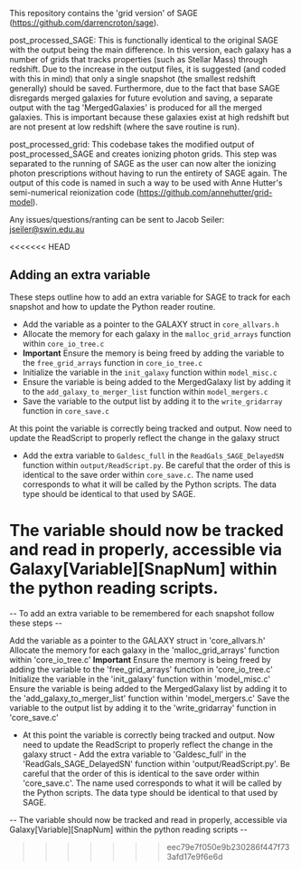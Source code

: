 This repository contains the 'grid version' of SAGE (https://github.com/darrencroton/sage). 

post_processed_SAGE: This is functionally identical to the original SAGE with the output being the main difference.  In this version, each galaxy has a number of grids that tracks properties (such as Stellar Mass) through redshift.  Due to the increase in the output files, it is suggested (and coded with this in mind) that only a single snapshot (the smallest redshift generally) should be saved. Furthermore, due to the fact that base SAGE disregards merged galaxies for future evolution and saving, a separate output with the tag 'MergedGalaxies' is produced for all the merged galaxies. This is important because these galaxies exist at high redshift but are not present at low redshift (where the save routine is run).

post_processed_grid: This codebase takes the modified output of post_processed_SAGE and creates ionizing photon grids. This step was separated to the running of SAGE as the user can now alter the ionizing photon prescriptions without having to run the entirety of SAGE again.  The output of this code is named in such a way to be used with Anne Hutter's semi-numerical reionization code (https://github.com/annehutter/grid-model).

Any issues/questions/ranting can be sent to Jacob Seiler: jseiler@swin.edu.au 

<<<<<<< HEAD
## Adding an extra variable

These steps outline how to add an extra variable for SAGE to track for each snapshot and how to update the Python reader routine.

* Add the variable as a pointer to the GALAXY struct in `core_allvars.h`
* Allocate the memory for each galaxy in the `malloc_grid_arrays` function within `core_io_tree.c`
* **Important** Ensure the memory is being freed by adding the variable to the `free_grid_arrays` function in `core_io_tree.c`
* Initialize the variable in the `init_galaxy` function within `model_misc.c`
* Ensure the variable is being added to the MergedGalaxy list by adding it to the `add_galaxy_to_merger_list` function within `model_mergers.c`
* Save the variable to the output list by adding it to the `write_gridarray` function in `core_save.c`

At this point the variable is correctly being tracked and output.  Now need to update the ReadScript to properly reflect the change in the galaxy struct

* Add the extra variable to `Galdesc_full` in the `ReadGals_SAGE_DelayedSN` function within `output/ReadScript.py`. Be careful that the order of this is identical to the save order within `core_save.c`. The name used corresponds to what it will be called by the Python scripts. The data type should be identical to that used by SAGE.

The variable should now be tracked and read in properly, accessible via Galaxy[Variable][SnapNum] within the python reading scripts. 
=======
-- To add an extra variable to be remembered for each snapshot follow these steps -- 

Add the variable as a pointer to the GALAXY struct in 'core_allvars.h'
Allocate the memory for each galaxy in the 'malloc_grid_arrays' function within 'core_io_tree.c'
**Important** Ensure the memory is being freed by adding the variable to the 'free_grid_arrays' function in 'core_io_tree.c'
Initialize the variable in the 'init_galaxy' function within 'model_misc.c'
Ensure the variable is being added to the MergedGalaxy list by adding it to the 'add_galaxy_to_merger_list' function within 'model_mergers.c'
Save the variable to the output list by adding it to the 'write_gridarray' function in 'core_save.c'

- At this point the variable is correctly being tracked and output.  Now need to update the ReadScript to properly reflect the change in the galaxy struct - 
Add the extra variable to 'Galdesc_full' in the 'ReadGals_SAGE_DelayedSN' function within 'output/ReadScript.py'. Be careful that the order of this is identical to the save order within 'core_save.c'. The name used corresponds to what it will be called by the Python scripts. The data type should be identical to that used by SAGE.

-- The variable should now be tracked and read in properly, accessible via Galaxy[Variable][SnapNum] within the python reading scripts -- 
>>>>>>> eec79e7f050e9b230286f447f733afd17e9f6e6d
